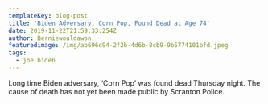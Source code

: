 ```yaml
---
templateKey: blog-post
title: 'Biden Adversary, Corn Pop, Found Dead at Age 74'
date: 2019-11-22T21:59:33.254Z
author: Berniewouldawon
featuredimage: /img/ab696d94-2f2b-4d6b-8cb9-9b5774101bfd.jpeg
tags:
  - joe biden
---
```

Long time Biden adversary, ‘Corn Pop’ was found dead Thursday night. The cause of death has not yet been made public by Scranton Police.
